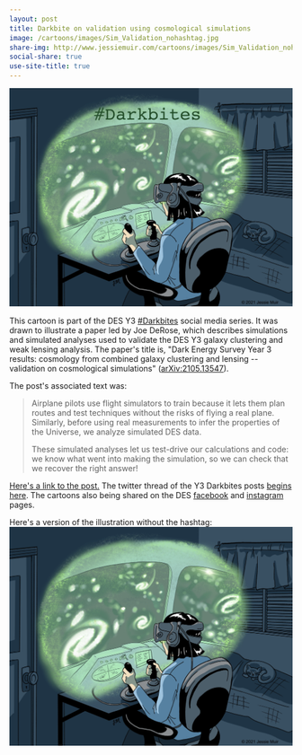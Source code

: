 ```yaml
---
layout: post
title: Darkbite on validation using cosmological simulations
image: /cartoons/images/Sim_Validation_nohashtag.jpg
share-img: http://www.jessiemuir.com/cartoons/images/Sim_Validation_nohashtag.jpg
social-share: true
use-site-title: true
---
```


![alt="Cartoon of a person operating a flight simulator with a virtual reality headset. A greenish glowing cloud in front of their face shows what they see on the headset: the cockpit of a plane with galaxies outside the windows."](/cartoons/images/Sim_Validation.jpg)

This cartoon is part of the DES Y3 [#Darkbites](https://twitter.com/hashtag/darkbites?src=hashtag_click) social media series. It was drawn to illustrate a paper led by Joe DeRose, which describes simulations and simulated analyses used to validate the DES Y3 galaxy clustering and weak lensing analysis.   The paper's title is, "Dark Energy Survey Year 3 results: cosmology from combined galaxy clustering and lensing -- validation on cosmological simulations" ([arXiv:2105.13547](https://arxiv.org/abs/2105.13547)).

The post's associated text was:

> Airplane pilots use flight simulators to train because it lets them plan routes and test techniques without the risks of flying a real plane. Similarly, before using real measurements to infer the properties of the Universe, we analyze simulated DES data. 
>
>These simulated analyses let us test-drive our calculations and code: we know what went into making the simulation, so we can check that we recover the right answer!

[Here's a link to the post.](https://twitter.com/theDESurvey/status/1403396380228530177) The twitter thread of the Y3 Darkbites posts [begins here](https://twitter.com/theDESurvey/status/1334937310606004227). The cartoons also being shared on the DES [facebook](https://www.facebook.com/darkenergysurvey) and [instagram](https://www.instagram.com/darkenergysurvey/) pages.


Here's a version of the illustration without the hashtag:
![alt="Same cartoon as above, but without the darkbites hashtag superimposed."](/cartoons/images/Sim_Validation_nohashtag.jpg)


